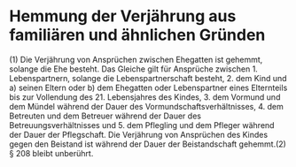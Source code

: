# Hemmung der Verjährung aus familiären und ähnlichen Gründen

(1) Die Verjährung von Ansprüchen zwischen Ehegatten ist gehemmt, solange die Ehe besteht. Das Gleiche gilt für Ansprüche zwischen  1.
 Lebenspartnern, solange die Lebenspartnerschaft besteht,
 2.
 dem Kind und  a)
 seinen Eltern oder
 b)
 dem Ehegatten oder Lebenspartner eines Elternteils
bis zur Vollendung des 21. Lebensjahres des Kindes,
 3.
 dem Vormund und dem Mündel während der Dauer des Vormundschaftsverhältnisses,
 4.
 dem Betreuten und dem Betreuer während der Dauer des Betreuungsverhältnisses und
 5.
 dem Pflegling und dem Pfleger während der Dauer der Pflegschaft.
Die Verjährung von Ansprüchen des Kindes gegen den Beistand ist während der Dauer der Beistandschaft gehemmt.(2) § 208 bleibt unberührt. 

